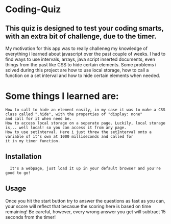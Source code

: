 # Coding-Quiz

## This quiz is designed to test your coding smarts, with an extra bit of challenge, due to the timer.

  My motivation for this app was to really challeneg my knowledge of everything i learned about javascript over the past couple of weeks.
  I had to find ways to use intervals, arrays, java script inserted documents, even things from the past like CSS to hide certain elements.
  Some problems i solved during this project are how to use local storage, how to call a function on a set interval and how to hide
  certain elements when needed.
  
 # Some things I learned are:
    How to call to hide an element easily, in my case it was to make a CSS class called ".hide", with the properties of "display: none"
    and call for it when need be.
    How to access local storage on a seperate page. Luckily, local storage is,.. well local! so you can access it from any page.
    How to use setInterval. Here i just threw the setInterval onto a variable of it's own at 1000 milliseconds and called for
    it in my timer function.
    
  ## Installation
      It's a webpage, just load it up in your default browser and you're good to go!
      
  ## Usage
  Once you hit the start button try to answer the questions as fast as you can, your score will reflect that becasue the scoring here
  is based on time remaining! Be careful, however, every wrong answer you get will subtract 15 seconds from the timer!

